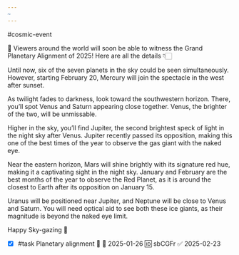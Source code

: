 ```yaml
---
~
---
```

#cosmic-event

🌌 Viewers around the world will soon be able to witness the Grand Planetary Alignment of 2025! Here are all the details 👇🏻

Until now, six of the seven planets in the sky could be seen simultaneously. However, starting February 20, Mercury will join the spectacle in the west after sunset.

As twilight fades to darkness, look toward the southwestern horizon. There, you’ll spot Venus and Saturn appearing close together. Venus, the brighter of the two, will be unmissable.

Higher in the sky, you’ll find Jupiter, the second brightest speck of light in the night sky after Venus. Jupiter recently passed its opposition, making this one of the best times of the year to observe the gas giant with the naked eye.

Near the eastern horizon, Mars will shine brightly with its signature red hue, making it a captivating sight in the night sky. January and February are the best months of the year to observe the Red Planet, as it is around the closest to Earth after its opposition on January 15.

Uranus will be positioned near Jupiter, and Neptune will be close to Venus and Saturn. You will need optical aid to see both these ice giants, as their magnitude is beyond the naked eye limit.

Happy Sky-gazing 💜
- [x] #task Planetary alignment 🔼 📅 2025-01-26 🆔 sbCGFr ✅ 2025-02-23
